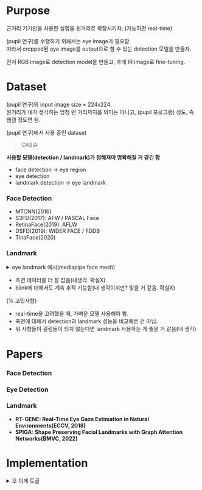 # Purpose
근거리 기기만을 사용한 실험을 원거리로 확장시키자. (가능하면 real-time)   

(pupil 연구)를 수행하기 위해서는 eye image가 필요함.  
따라서 cropped된 eye image를 output으로 할 수 있는 detection 모델을 만들자.  

먼저 RGB image로 detection model을 만들고, 후에 IR image로 fine-tuning. 

# Dataset
(pupil 연구)의 input image size = 224x224.  
원거리가 내가 생각하는 엄청 먼 거리까지를 의미는 아니고, (pupil 프로그램) 정도, 즉 웹캠 정도면 됨.  

(pupil 연구)에서 사용 중인 dataset
> CASIA

**사용할 모델(detection / landmark)가 정해져야 명확해질 거 같긴 함**
- face detection -> eye region
- eye detection
- landmark detection -> eye landmark    

### Face Detection
- MTCNN(2016)
- S3FD(2017): AFW / PASCAL Face
- RetinaFace(2019): AFLW
- DSFD(2019): WIDER FACE / FDDB
- TinaFace(2020)

### Landmark    
<details>
  <summary>eye landmark 예시(mediapipe face mesh)</summary>
  <span>
    <img src="./assets/11.jpg" style="width:400px; margin-right:10px;">
    <img src="./assets/22.jpg" style="width:400px;">
  </span>
</details>

- 측면 데이터를 더 잘 잡음(내생각. 확실X)
- blink에 대해서도 계속 추적 가능함(내 생각이지만? 맞을 거 같음. 확실X)

(% 고민사항)  
- real-time을 고려했을 때, 가벼운 모델 사용해야 함.
- 측면에 대해서 detection과 landmark 성능을 비교해본 건 아님.
- 위 사항들이 걸림돌이 되지 않는다면 landmark 사용하는 게 좋을 거 같음(내 생각)

# Papers
### Face Detection

### Eye Detection

### Landmark
- **RT-GENE: Real-Time Eye Gaze Estimation in Natural Environments(ECCV, 2018)**
- **SPIGA: Shape Preserving Facial Landmarks with Graph Attention Networks(BMVC, 2022)**

# Implementation





<details>
  <summary>오 이게 토글</summary>

  숨겨진 내용입니다.  
  여러 줄도 가능하고, 마크다운 문법도 함께 쓸 수 있어요!

  - 리스트도 되고
  - **굵은 글씨**, _기울임_ 등도 다 됨!
</details>

